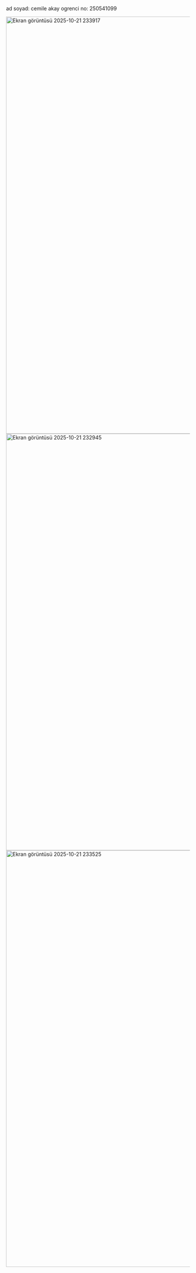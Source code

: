 ad soyad: cemile akay
ogrenci no: 250541099

<img width="1919" height="1140" alt="Ekran görüntüsü 2025-10-21 233917" src="https://github.com/user-attachments/assets/e60f6724-d51d-4699-854c-37f373164102" />
<img width="1915" height="1139" alt="Ekran görüntüsü 2025-10-21 232945" src="https://github.com/user-attachments/assets/5d708708-8126-4e6b-b254-432a9837f7f0" />
<img width="1919" height="1139" alt="Ekran görüntüsü 2025-10-21 233525" src="https://github.com/user-attachments/assets/32b850d3-2782-40a5-b19f-8c67cb26501e" />
